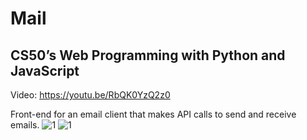 # Mail
## CS50’s Web Programming with Python and JavaScript
Video: https://youtu.be/RbQK0YzQ2z0

Front-end for an email client that makes API calls to send and receive emails.
![1](https://cs50.harvard.edu/web/2020/projects/3/images/inbox.png)
![1](https://cs50.harvard.edu/web/2020/projects/3/images/email.png)

